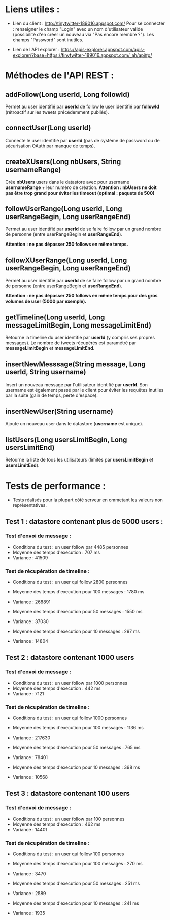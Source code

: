 # Liens utiles :

* Lien du client : http://tinytwitter-189016.appspot.com/
Pour se connecter : renseigner le champ "Login" avec un nom d'utilisateur valide (possibilité d'en créer un nouveau via "Pas encore membre ?"). Les champs "Password" sont inutiles.

* Lien de l'API explorer : https://apis-explorer.appspot.com/apis-explorer/?base=https://tinytwitter-189016.appspot.com/_ah/api#p/


# Méthodes de l'API REST :

## addFollow(Long userId, Long followId)
Permet au user identifié par **userId** de follow le user identifié par **followId** (rétroactif sur les tweets précédemment publiés).

## connectUser(Long userId)
Connecte le user identifié par **userId** (pas de système de password ou de sécurisation OAuth par manque de temps).

## createXUsers(Long nbUsers, String usernameRange)
Crée **nbUsers** users dans le datastore avec pour username **usernameRange** + leur numéro de création. 
**Attention : nbUsers ne doit pas être trop grand pour éviter les timeout (optimal : paquets de 500)**

## followUserRange(Long userId, Long userRangeBegin, Long userRangeEnd)
Permet au user identifié par **userId** de se faire follow par un grand nombre de personne (entre userRangeBegin et **userRangeEnd**).

**Attention : ne pas dépasser 250 follows en même temps.**

## followXUserRange(Long userId, Long userRangeBegin, Long userRangeEnd)
Permet au user identifié par **userId** de se faire follow par un grand nombre de personne (entre userRangeBegin et **userRangeEnd**).

**Attention : ne pas dépasser 250 follows en même temps pour des gros volumes de user (5000 par exemple).**

## getTimeline(Long userId, Long messageLimitBegin, Long messageLimitEnd)
Retourne la timeline du user identifié par **userId** (y compris ses propres messages). Le nombre de tweets récupérés est paramétré par **messageLimitBegin** et **messageLimitEnd**.

## insertNewMesssage(String message, Long userId, String username)
Insert un nouveau message par l'utilisateur identifié par **userId**. Son username est également passé par le client pour éviter les requêtes inutiles par la suite (gain de temps, perte d'espace).

## insertNewUser(String username)
Ajoute un nouveau user dans le datastore (**username** est unique).

## listUsers(Long usersLimitBegin, Long usersLimitEnd)
Retourne la liste de tous les utilisateurs (limités par **usersLimitBegin** et **usersLimitEnd**).


# Tests de performance :

* Tests réalisés pour la plupart côté serveur en ommetant les valeurs non représentatives.

## Test 1 : datastore contenant plus de 5000 users :

### Test d'envoi de message :

* Conditions du test : un user follow par 4485 personnes
* Moyenne des temps d'execution : 707 ms
* Variance : 41509

### Test de récupération de timeline :

* Conditions du test : un user qui follow 2800 personnes

* Moyenne des temps d'execution pour 100 messages : 1780 ms
* Variance : 268891

* Moyenne des temps d'execution pour 50 messages : 1550 ms
* Variance : 37030

* Moyenne des temps d'execution pour 10 messages : 297 ms
* Variance : 14804


## Test 2 : datastore contenant 1000 users 

### Test d'envoi de message :

* Conditions du test : un user follow par 1000 personnes
* Moyenne des temps d'execution : 442 ms
* Variance : 7121

### Test de récupération de timeline :

* Conditions du test : un user qui follow 1000 personnes

* Moyenne des temps d'execution pour 100 messages : 1136 ms
* Variance : 217630

* Moyenne des temps d'execution pour 50 messages : 765 ms
* Variance : 78401

* Moyenne des temps d'execution pour 10 messages : 398 ms
* Variance : 10568


## Test 3 : datastore contenant 100 users 

### Test d'envoi de message :

* Conditions du test : un user follow par 100 personnes
* Moyenne des temps d'execution : 462 ms
* Variance : 14401

### Test de récupération de timeline :

* Conditions du test : un user qui follow 100 personnes

* Moyenne des temps d'execution pour 100 messages : 270 ms
* Variance : 3470

* Moyenne des temps d'execution pour 50 messages : 251 ms
* Variance : 2589

* Moyenne des temps d'execution pour 10 messages : 241 ms
* Variance : 1935

